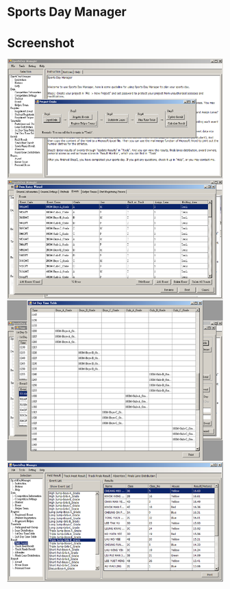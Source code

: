 # Sports Day Manager

# Screenshot
![ss1](/screenshots/ss1.png)
![ss2](/screenshots/ss2.png)
![ss3](/screenshots/ss3.png)
![ss4](/screenshots/ss4.png)
